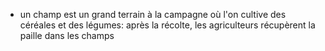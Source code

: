 - un champ est un grand terrain à la campagne où l'on cultive des céréales et des légumes: après la récolte, les agriculteurs récupèrent la paille dans les champs
